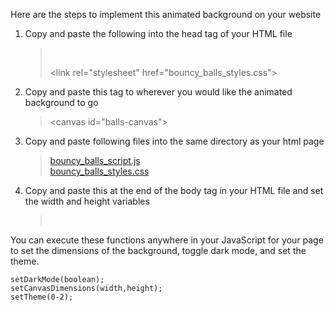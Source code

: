 Here are the steps to implement this animated background on your website

1. Copy and paste the following into the head tag of your HTML file

    ><script src = "bouncy_balls_script.js" defer></script><br>
    >\<link rel="stylesheet" href="bouncy_balls_styles.css">

2. Copy and paste this tag to wherever you would like the animated background to go

    >\<canvas id="balls-canvas"></canvas>
    >
3. Copy and paste following files into the same directory as your html page

    > <a href = "https://github.com/Tomislav-Zigo/Web-dev-magic/blob/main/bouncy_balls/bouncy_balls_script.js">bouncy_balls_script.js</a> </br>
    > <a href = "https://github.com/Tomislav-Zigo/Web-dev-magic/blob/main/bouncy_balls/bouncy_balls_styles.css">bouncy_balls_styles.css</a><br>

4. Copy and paste this at the end of the body tag in your HTML file and set the width and height variables

    >   <script> <br>
    >       setDarkMode(true);<br>
    >       setCanvasDimensions(width,height);<br>
    >       setTheme(0);<br>
    >   </script><br>

You can execute these functions anywhere in your JavaScript for your page to set the dimensions of the background, toggle dark mode, and set the theme.

    setDarkMode(boolean);
    setCanvasDimensions(width,height);
    setTheme(0-2);
